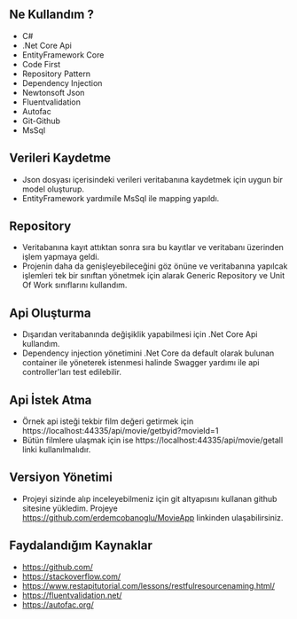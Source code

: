 ## Ne Kullandım ?

- C#
- .Net Core Api
- EntityFramework Core
- Code First
- Repository Pattern
- Dependency Injection
- Newtonsoft Json 
- Fluentvalidation 
- Autofac
- Git-Github
- MsSql

## Verileri Kaydetme

- Json dosyası içerisindeki verileri veritabanına kaydetmek için uygun bir model oluşturup.
- EntityFramework yardımıile MsSql ile mapping yapıldı.

## Repository

- Veritabanına kayıt attıktan sonra sıra bu kayıtlar ve veritabanı üzerinden işlem yapmaya geldi. 
- Projenin daha da genişleyebileceğini göz önüne ve veritabanına yapılcak işlemleri tek bir sınıftan yönetmek için alarak Generic Repository ve Unit Of Work sınıflarını kullandım. 

## Api Oluşturma

- Dışarıdan veritabanında değişiklik yapabilmesi için .Net Core Api kullandım. 
- Dependency injection yönetimini .Net Core da default olarak bulunan container ile yöneterek istenmesi halinde Swagger yardımı ile api controller'ları test edilebilir.

## Api İstek Atma

- Örnek api isteği tekbir film değeri getirmek için https://localhost:44335/api/movie/getbyid?movieId=1  
- Bütün filmlere ulaşmak için ise https://localhost:44335/api/movie/getall linki kullanılmalıdır.  

## Versiyon Yönetimi

- Projeyi sizinde alıp inceleyebilmeniz için git altyapısını kullanan github sitesine yükledim. Projeye  https://github.com/erdemcobanoglu/MovieApp linkinden ulaşabilirsiniz.

## Faydalandığım Kaynaklar

- https://github.com/ 
- https://stackoverflow.com/
- https://www.restapitutorial.com/lessons/restfulresourcenaming.html/
- https://fluentvalidation.net/
- https://autofac.org/

